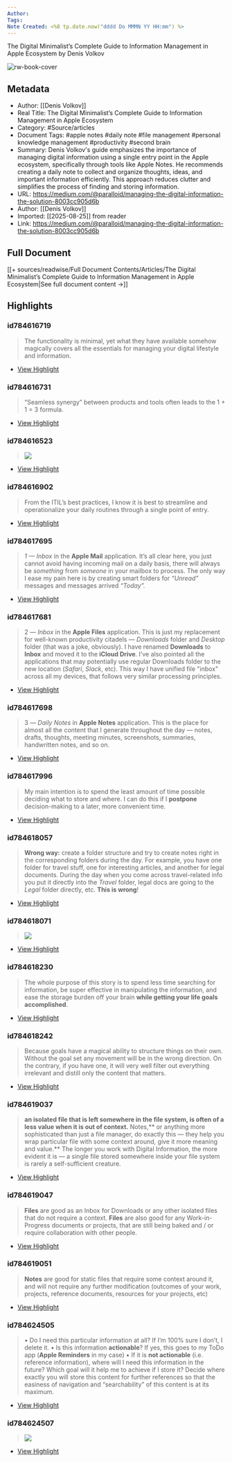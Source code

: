 ```yaml
---
Author: 
Tags:
Note Created: <%8 tp.date.now("dddd Do MMMN YY HH:mm") %>
---
```

The Digital Minimalist’s Complete Guide to Information Management in Apple Ecosystem by Denis Volkov

![rw-book-cover](https://miro.medium.com/v2/resize:fit:1200/1*hv_ePYmg6VPnXj0Q76t-Eg.png)

## Metadata
- Author: [[Denis Volkov]]
- Real Title: The Digital Minimalist’s Complete Guide to Information Management in Apple Ecosystem
- Category: #Source/articles
- Document Tags:  #apple notes  #daily note  #file management  #personal knowledge management  #productivity  #second brain 
- Summary: Denis Volkov's guide emphasizes the importance of managing digital information using a single entry point in the Apple ecosystem, specifically through tools like Apple Notes. He recommends creating a daily note to collect and organize thoughts, ideas, and important information efficiently. This approach reduces clutter and simplifies the process of finding and storing information.
- URL: https://medium.com/@paralloid/managing-the-digital-information-the-solution-8003cc905d6b
- Author: [[Denis Volkov]]
- Imported: [[2025-08-25]] from reader
- Link: https://medium.com/@paralloid/managing-the-digital-information-the-solution-8003cc905d6b

## Full Document
[[+ sources/readwise/Full Document Contents/Articles/The Digital Minimalist’s Complete Guide to Information Management in Apple Ecosystem|See full document content →]]

## Highlights
### id784616719

> The functionality is minimal, yet what they have available somehow magically covers all the essentials for managing your digital lifestyle and information.

 * [View Highlight](https://read.readwise.io/read/01j7jvdy1tn55zazqkp0b48qy7)
### id784616731

> “Seamless synergy” between products and tools often leads to the 1 + 1 = 3 formula.

 * [View Highlight](https://read.readwise.io/read/01j7jvehprtea7w3p7676eb86b)
### id784616523

> ![](https://miro.medium.com/v2/resize:fit:700/1*hv_ePYmg6VPnXj0Q76t-Eg.png)

 * [View Highlight](https://read.readwise.io/read/01j7jvcc0898g7e6g3rzy0rc1n)
### id784616902

> From the ITIL’s best practices, I know it is best to streamline and operationalize your daily routines through a single point of entry.

 * [View Highlight](https://read.readwise.io/read/01j7jvks5ej5seawp8qrjj9rz6)
### id784617695

> *1 — Inbox* in the **Apple Mail** application. It’s all clear here, you just cannot avoid having incoming mail on a daily basis, there will always be *something* from *someone* in your mailbox to process. The only way I ease my pain here is by creating smart folders for *“Unread”* messages and messages arrived *“Today”.*

 * [View Highlight](https://read.readwise.io/read/01j7jwfgqp21ht6765qy47vj1a)
### id784617681

> 2 — *Inbox* in the **Apple Files** application. This is just my replacement for well-known productivity citadels — *Downloads* folder and *Desktop* folder (that was a joke, obviously). I have renamed **Downloads** to **Inbox** and moved it to the **iCloud Drive**. I’ve also pointed all the applications that may potentially use regular Downloads folder to the new location (*Safari*, *Slack*, etc). This way I have unified file "inbox" across all my devices, that follows very similar processing principles.

 * [View Highlight](https://read.readwise.io/read/01j7jwf42xtdvrhbq0c8fcwsrh)
### id784617698

> 3 — *Daily Notes* in **Apple Notes** application. This is the place for almost all the content that I generate throughout the day — notes, drafts, thoughts, meeting minutes, screenshots, summaries, handwritten notes, and so on.

 * [View Highlight](https://read.readwise.io/read/01j7jwfqktd729qbamaeaa5j60)
### id784617996

> My main intention is to spend the least amount of time possible deciding what to store and where. I can do this if I **postpone** decision-making to a later, more convenient time.

 * [View Highlight](https://read.readwise.io/read/01j7jwjsjefx0ptdhwxpws8w33)
### id784618057

> **Wrong way:** create a folder structure and try to create notes right in the corresponding folders during the day. For example, you have one folder for travel stuff, one for interesting articles, and another for legal documents. During the day when you come across travel-related info you put it directly into the *Travel* folder, legal docs are going to the *Legal* folder directly, etc. **This is wrong**!

 * [View Highlight](https://read.readwise.io/read/01j7jwm30b1qd99zma1x3m53wn)
### id784618071

> ![](https://miro.medium.com/v2/resize:fit:700/1*JgAKKerPD384FOxcdg7caA.png)

 * [View Highlight](https://read.readwise.io/read/01j7jwmr2hgxked5kvctbf2x7z)
### id784618230

> The whole purpose of this story is to spend less time searching for information, be super effective in manipulating the information, and ease the storage burden off your brain **while getting your life goals accomplished**.

 * [View Highlight](https://read.readwise.io/read/01j7jwqa55acr0wpxctqcnqwer)
### id784618242

> Because goals have a magical ability to structure things on their own. Without the goal set any movement will be in the wrong direction. On the contrary, if you have one, it will very well filter out everything irrelevant and distill only the content that matters.

 * [View Highlight](https://read.readwise.io/read/01j7jwqxw0verkctkrdxsjh729)
### id784619037

> **an isolated file that is left somewhere in the file system, is often of a less value when it is out of context.** Notes,** or anything more sophisticated than just a file manager, do exactly this — they help you wrap particular file with some context around, give it more meaning and value.** The longer you work with Digital Information, the more evident it is — a single file stored somewhere inside your file system is rarely a self-sufficient creature.

 * [View Highlight](https://read.readwise.io/read/01j7jwvcs4g6dp17pga7a9rphw)
### id784619047

> **Files** are good as an Inbox for Downloads or any other isolated files that do not require a context. **Files** are also good for any Work-in-Progress documents or projects, that are still being baked and / or require collaboration with other people.

 * [View Highlight](https://read.readwise.io/read/01j7jwvpdwnn3jtzjwambtqdzt)
### id784619051

> **Notes** are good for static files that require some context around it, and will not require any further modification (outcomes of your work, projects, reference documents, resources for your projects, etc)

 * [View Highlight](https://read.readwise.io/read/01j7jwvvfwfmqqq75yyae3q97k)
### id784624505

> • Do I need this particular information at all? If I’m 100% sure I don’t, I delete it.
> • Is this information **actionable**? If yes, this goes to my ToDo app (**Apple Reminders** in my case)
> • If it is **not actionable** (i.e. reference information), where will I need this information in the future? Which goal will it help me to achieve if I store it? Decide where exactly you will store this content for further references so that the easiness of navigation and “searchability” of this content is at its maximum.

 * [View Highlight](https://read.readwise.io/read/01j7jwxn53xdaehxqhty187nbd)
### id784624507

> ![](https://miro.medium.com/v2/resize:fit:700/1*HmlXqg_mOi05MW5zJIzIPg.png)

 * [View Highlight](https://read.readwise.io/read/01j7jwxwf204kmgat20k37nb4t)
